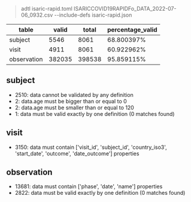 >adtl isaric-rapid.toml ISARICCOVID19RAPIDFo_DATA_2022-07-06_0932.csv --include-defs isaric-rapid.json

|table          |valid  |total  |percentage_valid|
|---------------|-------|-------|----------------|
|subject        |5546   |8061   |68.800397% |
|visit          |4911   |8061   |60.922962% |
|observation    |382035 |398538 |95.859115% |

## subject

* 2510: data cannot be validated by any definition
* 2: data.age must be bigger than or equal to 0
* 2: data.age must be smaller than or equal to 120
* 1: data must be valid exactly by one definition (0 matches found)

## visit

* 3150: data must contain ['visit_id', 'subject_id', 'country_iso3', 'start_date', 'outcome', 'date_outcome'] properties

## observation

* 13681: data must contain ['phase', 'date', 'name'] properties
* 2822: data must be valid exactly by one definition (0 matches found)
